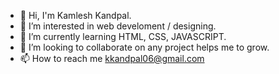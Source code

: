 - 👋 Hi, I'm Kamlesh Kandpal.
- 👀 I’m interested in web develoment / designing.
- 🌱 I’m currently learning HTML, CSS, JAVASCRIPT.
- 💞️ I’m looking to collaborate on any project helps me to grow.
- 📫 How to reach me kkandpal06@gmail.com

<!---
kk-op2/kk-op2 is a ✨ special ✨ repository because its `README.md` (this file) appears on your GitHub profile.
You can click the Preview link to take a look at your changes.
--->
